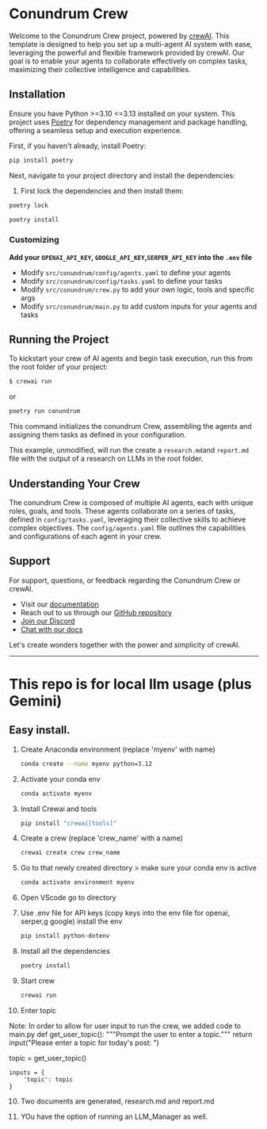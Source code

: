 # Conundrum Crew

Welcome to the Conundrum Crew project, powered by [crewAI](https://crewai.com). This template is designed to help you set up a multi-agent AI system with ease, leveraging the powerful and flexible framework provided by crewAI. Our goal is to enable your agents to collaborate effectively on complex tasks, maximizing their collective intelligence and capabilities.

## Installation

Ensure you have Python >=3.10 <=3.13 installed on your system. This project uses [Poetry](https://python-poetry.org/) for dependency management and package handling, offering a seamless setup and execution experience.

First, if you haven't already, install Poetry:

```bash
pip install poetry
```

Next, navigate to your project directory and install the dependencies:

1. First lock the dependencies and then install them:
```bash
poetry lock
```
```bash
poetry install
```
### Customizing

**Add your `OPENAI_API_KEY`, `GOOGLE_API_KEY`,`SERPER_API_KEY` into the `.env` file**

- Modify `src/conundrum/config/agents.yaml` to define your agents
- Modify `src/conundrum/config/tasks.yaml` to define your tasks
- Modify `src/conundrum/crew.py` to add your own logic, tools and specific args
- Modify `src/conundrum/main.py` to add custom inputs for your agents and tasks

## Running the Project

To kickstart your crew of AI agents and begin task execution, run this from the root folder of your project:

```bash
$ crewai run
```
or
```bash
poetry run conundrum
```

This command initializes the conundrum Crew, assembling the agents and assigning them tasks as defined in your configuration.

This example, unmodified, will run the create a `research.md`and `report.md` file with the output of a research on LLMs in the root folder.

## Understanding Your Crew

The conundrum Crew is composed of multiple AI agents, each with unique roles, goals, and tools. These agents collaborate on a series of tasks, defined in `config/tasks.yaml`, leveraging their collective skills to achieve complex objectives. The `config/agents.yaml` file outlines the capabilities and configurations of each agent in your crew.

## Support

For support, questions, or feedback regarding the Conundrum Crew or crewAI.
- Visit our [documentation](https://docs.crewai.com)
- Reach out to us through our [GitHub repository](https://github.com/joaomdmoura/crewai)
- [Join our Discord](https://discord.com/invite/X4JWnZnxPb)
- [Chat with our docs](https://chatg.pt/DWjSBZn)

Let's create wonders together with the power and simplicity of crewAI.

---

# This repo is for local llm usage (plus Gemini)
## Easy install.

1. Create Anaconda environment (replace 'myenv' with name)
    ```bash
    conda create --name myenv python=3.12
    ```

2. Activate your conda env
    ```bash
    conda activate myenv
    ```

3. Install Crewai and tools
    ```bash
    pip install "crewai[tools]"
    ```

4. Create a crew (replace 'crew_name' with a name)
    ```bash
    crewai create crew crew_name
    ``` 
    
5. Go to that newly created directory > make sure your conda env is active
    ```bash
    conda activate environment myenv
    ```

5. Open VScode go to directory

6. Use .env file for API keys (copy keys into the env file for openai, serper,g google) install the env
    ```bash
    pip install python-dotenv
    ```
7. Install all the dependencies
    ```bash
    poetry install
    ```

8. Start crew
    ```bash
    crewai run
    ```

9. Enter topic

Note: In order to allow for user input to run the crew, we added code to main.py
def get_user_topic():
    """Prompt the user to enter a topic."""
    return input("Please enter a topic for today's post: ")

 topic = get_user_topic()

    inputs = {
        'topic': topic
    }

10. Two documents are generated, research.md and report.md

11. YOu have the option of running an LLM_Manager as well. 




